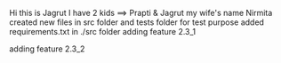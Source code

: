 Hi this is Jagrut 
I have 2 kids ==> Prapti & Jagrut
my wife's name Nirmita
created new files in src folder and tests folder for test purpose 
added requirements.txt in ./src folder
adding feature 2.3_1

adding feature 2.3_2